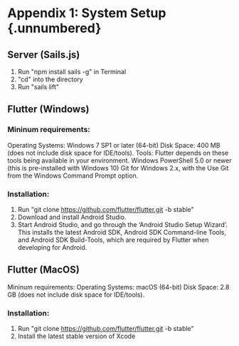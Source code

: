 # Appendix 1: System Setup {.unnumbered}

<!-- 
This could be a list of papers by the author for example 
-->
## Server (Sails.js)
1. Run "npm install sails -g" in Terminal
2. "cd" into the directory 
3. Run "sails lift" 

## Flutter (Windows)
### Mininum requirements:
Operating Systems: Windows 7 SP1 or later (64-bit)
Disk Space: 400 MB (does not include disk space for IDE/tools).
Tools: Flutter depends on these tools being available in your environment.
Windows PowerShell 5.0 or newer (this is pre-installed with Windows 10)
Git for Windows 2.x, with the Use Git from the Windows Command Prompt option.

### Installation:
1. Run "git clone https://github.com/flutter/flutter.git -b stable"
2. Download and install Android Studio.
3. Start Android Studio, and go through the ‘Android Studio Setup Wizard’. This installs the latest Android SDK, Android SDK Command-line Tools, and Android SDK Build-Tools, which are required by Flutter when developing for Android.

## Flutter (MacOS)
Mininum requirements:
Operating Systems: macOS (64-bit)
Disk Space: 2.8 GB (does not include disk space for IDE/tools).

### Installation:
1. Run "git clone https://github.com/flutter/flutter.git -b stable"
2. Install the latest stable version of Xcode
